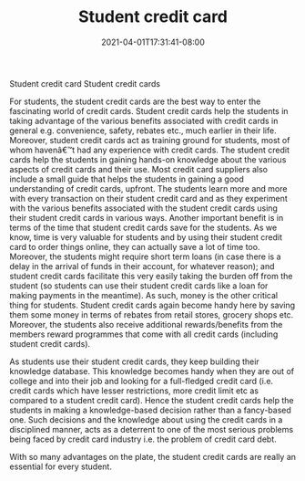 ﻿---
title: "Student credit card"
date: 2021-04-01T17:31:41-08:00
description: "Credit_Cards Tips for Web Success"
featured_image: "/images/Credit_Cards.jpg"
tags: ["Credit Cards"]
---

Student credit card 
Student credit cards

For students, the student credit cards are the best way to enter the fascinating world of credit cards. Student credit cards help the students in taking advantage of the various benefits associated with credit cards in general e.g. convenience, safety, rebates etc., much earlier in their life. Moreover, student credit cards act as training ground for students, most of whom havenâ€™t had any experience with credit cards. The student credit cards help the students in gaining hands-on knowledge about the various aspects of credit cards and their use. Most credit card suppliers also include a small guide that helps the students in gaining a good understanding of credit cards, upfront. The students learn more and more with every transaction on their student credit card and as they experiment with the various benefits associated with the student credit cards using their student credit cards in various ways. Another important benefit is in terms of the time that student credit cards save for the students. As we know, time is very valuable for students and by using their student credit card to order things online, they can actually save a lot of time too. Moreover, the students might require short term loans (in case there is a delay in the arrival of funds in their account, for whatever reason); and student credit cards facilitate this very easily taking the burden off from the student (so students can use their student credit cards like a loan for making payments in the meantime). As such, money is the other critical thing for students. Student credit cards again become handy here by saving them some money in terms of rebates from retail stores, grocery shops etc. Moreover, the students also receive additional rewards/benefits from the members reward programmes that come with all credit cards (including student credit cards). 

As students use their student credit cards, they keep building their knowledge database. This knowledge becomes handy when they are out of college and into their job and looking for a full-fledged credit card (i.e. credit cards which have lesser restrictions, more credit limit etc as compared to a student credit card). Hence the student credit cards help the students in making a knowledge-based decision rather than a fancy-based one. Such decisions and the knowledge about using the credit cards in a disciplined manner, acts as a deterrent to one of the most serious problems being faced by credit card industry i.e. the problem of credit card debt.

With so many advantages on the plate, the student credit cards are really an essential for every student. 
 

